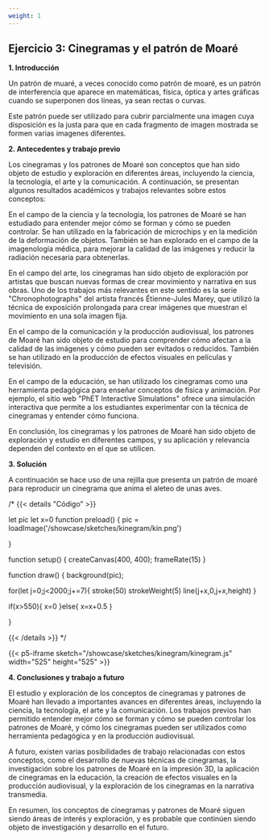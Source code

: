 ```yaml
---
weight: 1
---
```


## Ejercicio 3: Cinegramas y el patrón de Moaré

**1. Introducción**

Un patrón de muaré, a veces conocido como patrón de moaré, es un patrón de interferencia que aparece en matemáticas, física, óptica y artes gráficas cuando se superponen dos líneas, ya sean rectas o curvas. 

Este patrón puede ser utilizado para cubrir parcialmente una imagen cuya disposición es la justa para que en cada fragmento de imagen mostrada se formen varias imagenes diferentes.

**2. Antecedentes y  trabajo previo**

Los cinegramas y los patrones de Moaré son conceptos que han sido objeto de estudio y exploración en diferentes áreas, incluyendo la ciencia, la tecnología, el arte y la comunicación. A continuación, se presentan algunos resultados académicos y trabajos relevantes sobre estos conceptos:

En el campo de la ciencia y la tecnología, los patrones de Moaré se han estudiado para entender mejor cómo se forman y cómo se pueden controlar. Se han utilizado en la fabricación de microchips y en la medición de la deformación de objetos. También se han explorado en el campo de la imagenología médica, para mejorar la calidad de las imágenes y reducir la radiación necesaria para obtenerlas.

En el campo del arte, los cinegramas han sido objeto de exploración por artistas que buscan nuevas formas de crear movimiento y narrativa en sus obras. Uno de los trabajos más relevantes en este sentido es la serie "Chronophotographs" del artista francés Étienne-Jules Marey, que utilizó la técnica de exposición prolongada para crear imágenes que muestran el movimiento en una sola imagen fija.

En el campo de la comunicación y la producción audiovisual, los patrones de Moaré han sido objeto de estudio para comprender cómo afectan a la calidad de las imágenes y cómo pueden ser evitados o reducidos. También se han utilizado en la producción de efectos visuales en películas y televisión.

En el campo de la educación, se han utilizado los cinegramas como una herramienta pedagógica para enseñar conceptos de física y animación. Por ejemplo, el sitio web "PhET Interactive Simulations" ofrece una simulación interactiva que permite a los estudiantes experimentar con la técnica de cinegramas y entender cómo funciona.

En conclusión, los cinegramas y los patrones de Moaré han sido objeto de exploración y estudio en diferentes campos, y su aplicación y relevancia dependen del contexto en el que se utilicen.


**3. Solución**

A continuación se hace uso de una rejilla que presenta un patrón de moaré para reproducir un cinegrama que anima el aleteo de unas aves.

/*
{{< details "Código"  >}}

let pic
let x=0
function preload() {
  pic = loadImage('/showcase/sketches/kinegram/kin.png')
 
}

function setup() {
  createCanvas(400, 400);
  frameRate(15)
}

function draw() {
  background(pic);

  
  
  for(let j=0;j<2000;j+=7){
    stroke(50)
    strokeWeight(5)
    line(j+x,0,j+x,height)
  }
 
  if(x>550){
    x=0
  }else{
    x=x+0.5
  }
  
}

{{< /details >}}
*/



{{< p5-iframe sketch="/showcase/sketches/kinegram/kinegram.js" width="525" height="525" >}}

**4. Conclusiones y trabajo a futuro**

El estudio y exploración de los conceptos de cinegramas y patrones de Moaré han llevado a importantes avances en diferentes áreas, incluyendo la ciencia, la tecnología, el arte y la comunicación. Los trabajos previos han permitido entender mejor cómo se forman y cómo se pueden controlar los patrones de Moaré, y cómo los cinegramas pueden ser utilizados como herramienta pedagógica y en la producción audiovisual.

A futuro, existen varias posibilidades de trabajo relacionadas con estos conceptos, como el desarrollo de nuevas técnicas de cinegramas, la investigación sobre los patrones de Moaré en la impresión 3D, la aplicación de cinegramas en la educación, la creación de efectos visuales en la producción audiovisual, y la exploración de los cinegramas en la narrativa transmedia.

En resumen, los conceptos de cinegramas y patrones de Moaré siguen siendo áreas de interés y exploración, y es probable que continúen siendo objeto de investigación y desarrollo en el futuro.
